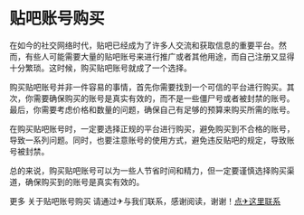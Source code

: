 # 贴吧账号购买

在如今的社交网络时代，贴吧已经成为了许多人交流和获取信息的重要平台。然而，有些人可能需要大量的贴吧账号来进行推广或者其他用途，而自己注册又显得十分繁琐。这时候，购买贴吧账号就成了一个选择。

购买贴吧账号并非一件容易的事情，首先你需要找到一个可信的平台进行购买。其次，你需要确保购买的账号是真实有效的，而不是一些僵尸号或者被封禁的账号。最后，你需要考虑价格和数量的问题，确保自己有足够的预算来购买所需的账号。

在购买贴吧账号时，一定要选择正规的平台进行购买，避免购买到不合格的账号，导致一系列问题。同时，也要注意账号的使用方式，避免违反贴吧的规定，导致账号被封禁。

总的来说，购买贴吧账号可以为一些人节省时间和精力，但一定要谨慎选择购买渠道，确保购买到的账号是真实有效的。

更多 关于贴吧账号购买 请通过✈与我们联系，感谢阅读，谢谢！[点✈这里联系](https://acc.k02.cc)